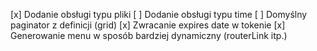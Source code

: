 [x] Dodanie obsługi typu pliki
[ ] Dodanie obsługi typu time
[ ] Domyślny paginator z definicji (grid)
[x] Zwracanie expires date w tokenie
[x] Generowanie menu w sposób bardziej dynamiczny (routerLink itp.)
